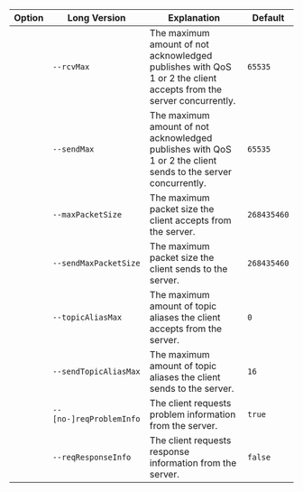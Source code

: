 | Option | Long Version            | Explanation                                                                                                       | Default     |
|--------|-------------------------|-------------------------------------------------------------------------------------------------------------------|-------------|
|        | `--rcvMax`              | The maximum amount of not acknowledged publishes with QoS 1 or 2 the client accepts from the server concurrently. | `65535`     |
|        | `--sendMax`             | The maximum amount of not acknowledged publishes with QoS 1 or 2 the client sends to the server concurrently.     | `65535`     |
|        | `--maxPacketSize`       | The maximum packet size the client accepts from the server.                                                       | `268435460` |
|        | `--sendMaxPacketSize`   | The maximum packet size the client sends to the server.                                                           | `268435460` |
|        | `--topicAliasMax`       | The maximum amount of topic aliases the client accepts from the server.                                           | `0`         |
|        | `--sendTopicAliasMax`   | The maximum amount of topic aliases the client sends to the server.                                               | `16`        |
|        | `--[no-]reqProblemInfo` | The client requests problem information from the server.                                                          | `true`      |
|        | `--reqResponseInfo`     | The client requests response information from the server.                                                         | `false`     |
